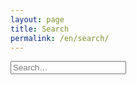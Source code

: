 ```yaml
---
layout: page
title: Search
permalink: /en/search/
---
```

<div class="search-box">
  <input id="search-input" type="search" placeholder="Search…" />
</div>
<div id="search-results" class="search-results"></div>
<script src="{{ '/assets/js/search.js' | relative_url }}"></script>
